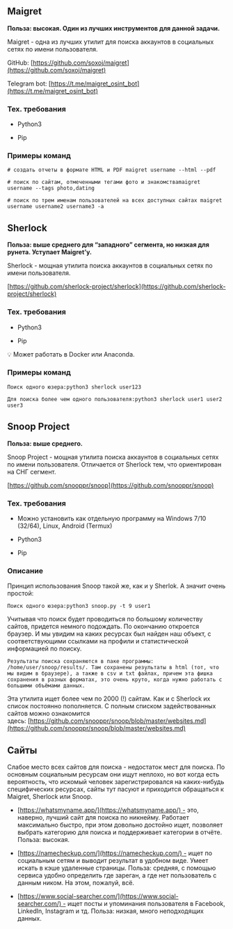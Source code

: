 ## Maigret

**Польза: высокая. Один из лучших инструментов для данной задачи.**

Maigret - одна из лучших утилит для поиска аккаунтов в социальных сетях по имени пользователя.

GitHub: [https://github.com/soxoj/maigret](https://github.com/soxoj/maigret)

Telegram bot: [https://t.me/maigret_osint_bot](https://t.me/maigret_osint_bot)

### Тех. требования

- Python3
    
- Pip
    

### Примеры команд 
```
# создать отчеты в формате HTML и PDF maigret username --html --pdf
```

```
# поиск по сайтам, отмеченными тегами фото и знакомстваmaigret username --tags photo,dating
```

```
# поиск по трем именам пользователей на всех доступных сайтах maigret username username2 username3 -a
```

## Sherlock

**Польза: выше среднего для “западного” сегмента, но низкая для рунета. Уступает Maigret’y.**

Sherlock - мощная утилита поиска аккаунтов в социальных сетях по имени пользователя.

[https://github.com/sherlock-project/sherlock](https://github.com/sherlock-project/sherlock)

### Тех. требования

- Python3
    
- Pip
    

💡 Может работать в Docker или Anaconda.

### Примеры команд
```
Поиск одного юзера:python3 sherlock user123
```

```
Для поиска более чем одного пользователя:python3 sherlock user1 user2 user3
```

## Snoop Project

**Польза: выше среднего.**

Snoop Project - мощная утилита поиска аккаунтов в социальных сетях по имени пользователя. Отличается от Sherlock тем, что ориентирован на СНГ сегмент.

[https://github.com/snooppr/snoop](https://github.com/snooppr/snoop)

### Тех. требования

- Можно установить как отдельную программу на Windows 7/10 (32/64), Linux, Android (Termux)
    
- Python3
    
- Pip
    

### Описание

Принцип использования Snoop такой же, как и у Sherlok. А значит очень простой:
```
Поиск одного юзера:python3 snoop.py -t 9 user1
```
Учитывая что поиск будет проводиться по большому количеству сайтов, придется немного подождать. По окончанию откроется браузер. И мы увидим на каких ресурсах был найден наш объект, с соответствующими ссылками на профили и статистической информацией по поиску.
```
Результаты поиска сохраняются в паке программы: /home/user/snoop/results/. Там сохранены результаты в html (тот, что мы видим в браузере), а также в csv и txt файлах, причем эта фишка сохранения в разных форматах, это очень круто, когда нужно работать с большими объёмами данных.
```
Эта утилита ищет более чем по 2000 (!) сайтам. Как и с Sherlock их список постоянно пополняется. С полным списком задействованных сайтов можно ознакомится здесь: [https://github.com/snooppr/snoop/blob/master/websites.md](https://github.com/snooppr/snoop/blob/master/websites.md)

## Сайты

Слабое место всех сайтов для поиска - недостаток мест для поиска. По основным социальным ресурсам они ищут неплохо, но вот когда есть вероятность, что искомый человек зарегистрировался на каких-нибудь специфических ресурсах, сайты тут пасуют и приходится обращаться к Maigret, Sherlock или Snoop.

- [https://whatsmyname.app/](https://whatsmyname.app/) - это, наверно, лучший сайт для поиска по никнейму. Работает максимально быстро, при этом довольно достойно ищет, позволяет выбрать категорию для поиска и поддерживает категории в отчёте. Польза: высокая.
    
- [https://namecheckup.com/](https://namecheckup.com/) - ищет по социальным сетям и выводит результат в удобном виде. Умеет искать в кэше удаленные страницы. Польза: средняя, с помощью сервиса удобно определить где зареган, а где нет пользователь с данным ником. На этом, пожалуй, всё.
    
- [https://www.social-searcher.com/](https://www.social-searcher.com/) - ищет посты и упоминания пользователя в Facebook, LinkedIn, Instagram и тд. Польза: низкая, много неподходящих данных.